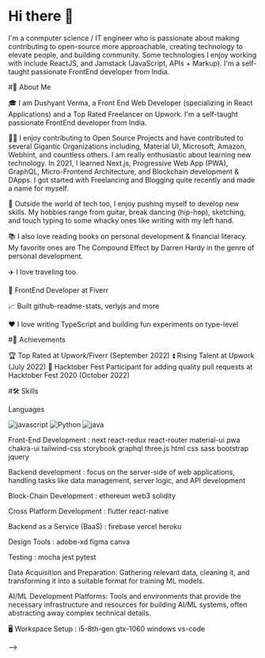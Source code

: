# Hi there 👋

I'm a conmputer science / IT engineer who is passionate about making contributing to open-source more approachable, creating technology to elevate people, and building community. Some technologies I enjoy working with include ReactJS, and Jamstack (JavaScript, APIs + Markup). I'm a self-taught passionate FrontEnd developer from India.

#🚀 About Me

🎓 I am Dushyant Verma, a Front End Web Developer (specializing in React Applications) and a Top Rated Freelancer on Upwork. I'm a self-taught passionate FrontEnd developer from India.

👨‍💻 I enjoy contributing to Open Source Projects and have contributed to several Gigantic Organizations including, Material UI, Microsoft, Amazon, Webhint, and countless others. I am really enthusiastic about learning new technology. In 2021, I learned Next.js, Progressive Web App (PWA), GraphQL, Micro-Frontend Architecture, and Blockchain development & DApps. I got started with Freelancing and Blogging quite recently and made a name for myself.

🎸 Outside the world of tech too, I enjoy pushing myself to develop new skills. My hobbies range from guitar, break dancing (hip-hop), sketching, and touch typing to some whacky ones like writing with my left hand.

📚 I also love reading books on personal development & financial literacy. My favorite ones are The Compound Effect by Darren Hardy in the genre of personal development.

✈️ I love traveling too. 

💼 FrontEnd Developer at Fiverr

📈 Built github-readme-stats, verlyjs and more

❤️ I love writing TypeScript and building fun experiments on type-level

#🏅 Achievements

🏆 Top Rated at Upwork/Fiverr (September 2022)
⏫ Rising Talent at Upwork (July 2022)
🤝 Hacktober Fest Participant for adding quality pull requests at Hacktober Fest 2020 (October 2022)

#🛠️ Skills

Languages


![javascript](https://img.shields.io/badge/JavaScript-yellow?style=for-the-badge&logo=JavaScript&logoColor=yellow)
![Python](https://img.shields.io/badge/Python-darkblue?style=for-the-badge&logo=Python&logoColor=darkblue)
![java](https://img.shields.io/badge/java-blue?style=for-the-badge&logo=java&logoColor=blue) 

Front-End Development :
next react-redux react-router material-ui pwa chakra-ui tailwind-css storybook graphql three.js html css sass bootstrap jquery

Backend development  :
focus on the server-side of web applications, handling tasks like data management, server logic, and API development

Block-Chain Development :
ethereum web3 solidity

Cross Platform Development :
flutter react-native

Backend as a Service (BaaS) :
firebase vercel heroku 

Design Tools :
adobe-xd figma canva

Testing :
mocha jest pytest

Data Acquisition and Preparation:
Gathering relevant data, cleaning it, and transforming it into a suitable format for training ML models. 

AI/ML Development Platforms:
Tools and environments that provide the necessary infrastructure and resources for building AI/ML systems, often abstracting away complex technical details. 

🖥️ Workspace Setup :
i5-8th-gen gtx-1060 windows vs-code

-->


